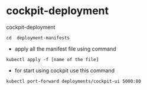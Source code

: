 # cockpit-deployment
cockpit-deployment
```
cd  deployment-manifests 
```
* apply all the manifest file using command 
```
kubectl apply -f [name of the file]
```
* for start using cockpit use this command 
```
kubectl port-forward deployments/cockpit-ui 5000:80
```
